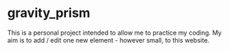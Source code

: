# gravity_prism

This is a personal project intended to allow me to practice my coding. My aim is to add / edit one new element - however small, to this website. 